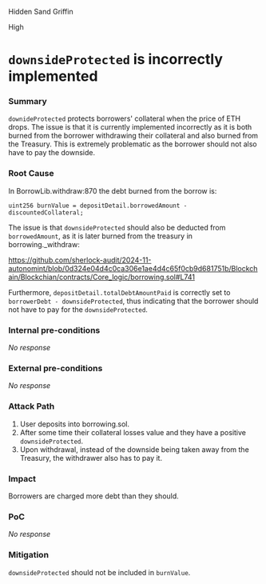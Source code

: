 Hidden Sand Griffin

High

# `downsideProtected` is incorrectly implemented

### Summary

`downideProtected` protects borrowers' collateral when the price of ETH drops. The issue is that it is currently implemented incorrectly as it is both burned from the borrower withdrawing their collateral and also burned from the Treasury. This is extremely problematic as the borrower should not also have to pay the downside.

### Root Cause

In BorrowLib.withdraw:870 the debt burned from the borrow is:

```solidity
uint256 burnValue = depositDetail.borrowedAmount - discountedCollateral;
```
The issue is that `downsideProtected` should also be deducted from `borrowedAmount`, as it is later burned from the treasury in borrowing._withdraw:

https://github.com/sherlock-audit/2024-11-autonomint/blob/0d324e04d4c0ca306e1ae4d4c65f0cb9d681751b/Blockchain/Blockchian/contracts/Core_logic/borrowing.sol#L741

Furthermore, `depositDetail.totalDebtAmountPaid` is correctly set to `borrowerDebt - downsideProtected`, thus indicating that the borrower should not have to pay for the `downsideProtected`.

### Internal pre-conditions

_No response_

### External pre-conditions

_No response_

### Attack Path

1. User deposits into borrowing.sol.
2. After some time their collateral losses value and they have a positive `downsideProtected`.
3. Upon withdrawal, instead of the downside being taken away from the Treasury, the withdrawer also has to pay it.

### Impact

Borrowers are charged more debt than they should.

### PoC

_No response_

### Mitigation

`downsideProtected` should not be included in `burnValue`.